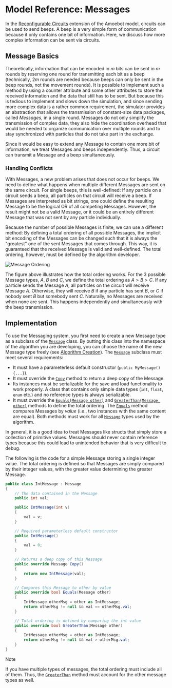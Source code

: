 # Model Reference: Messages

In the [Reconfigurable Circuits](~/amoebot_model/circuits.md) extension of the Amoebot model, circuits can be used to send beeps.
A beep is a very simple form of communication because it only contains one bit of information.
Here, we discuss how more complex information can be sent via circuits.



## Message Basics

Theoretically, information that can be encoded in $m$ bits can be sent in $m$ rounds by reserving one round for transmitting each bit as a beep (technically, $2m$ rounds are needed because beeps can only be sent in the beep rounds, not the movement rounds).
It is possible to implement such a method by using a counter attribute and some other attributes to store the received information and the data that still has to be sent.
But because this is tedious to implement and slows down the simulation, and since sending more complex data is a rather common requirement, the simulator provides an abstraction that allows the transmission of constant-size data packages, called *Messages*, in a single round.
Messages do not only simplify the transmission of complex data, they also hide the coordination overhead that would be needed to organize communication over multiple rounds and to stay synchronized with particles that do not take part in the exchange.

Since it would be easy to extend any Message to contain one more bit of information, we treat Messages and beeps independently.
Thus, a circuit can transmit a Message and a beep simultaneously.

### Handling Conflicts

With Messages, a new problem arises that does not occur for beeps.
We need to define what happens when multiple different Messages are sent on the same circuit.
For single beeps, this is well-defined: If any particle on a circuit sends a beep, all particles on that circuit will receive a beep.
If Messages are interpreted as bit strings, one could define the resulting Message to be the logical OR of all competing Messages.
However, the result might not be a valid Message, or it could be an entirely different Message that was not sent by any particle individually.

Because the number of possible Messages is finite, we can use a different method:
By defining a total ordering of all possible Messages, the implicit bit encoding of the Messages can be changed such that it is always the "greatest" one of the sent Messages that comes through.
This way, it is guaranteed that the received Message is valid and well-defined.
The total ordering, however, must be defined by the algorithm developer.

![Message Ordering](~/images/message_ordering.png "Message Ordering")

The figure above illustrates how the total ordering works.
For the 3 possible Message types, $A$, $B$ and $C$, we define the total ordering as $A > B > C$.
If any particle sends the Message $A$, all particles on the circuit will receive Message $A$.
Otherwise, they will receive $B$ if any particle has sent $B$, or $C$ if nobody sent $B$ but somebody sent $C$.
Naturally, no Messages are received when none are sent.
This happens independently and simultaneously with the beep transmission.



## Implementation

To use the Messaging system, you first need to create a new Message type as a subclass of the [`Message`][1] class.
By putting this class into the namespace of the algorithm you are developing, you can choose the name of the new Message type freely (see [Algorithm Creation](~/user_guide/dev/creation.md)).
The [`Message`][1] subclass must meet several requirements:
- It must have a parameterless default constructor (`public MyMessage() {...}`).
- It must override the [`Copy`][2] method to return a deep copy of the Message.
- Its instances must be serializable for the save and load functionality to work properly.
	A class that contains only simple data types (`int`, `float`, `enum` etc.) and no reference types is always serializable.
- It must override the [`Equals(Message other)`][3] and [`GreaterThan(Message other)`][4] methods to define the total ordering.
	The [`Equals`][3] method compares Messages by *value* (i.e., two instances with the same content are equal).
	Both methods must work for all [`Message`][1] types used by the algorithm.

In general, it is a good idea to treat Messages like structs that simply store a collection of primitive values.
Messages should never contain reference types because this could lead to unintended behavior that is very difficult to debug.

The following is the code for a simple Message storing a single integer value.
The total ordering is defined so that Messages are simply compared by their integer values, with the greater value determining the greater Message.

```csharp
public class IntMessage : Message
{
    // The data contained in the Message
    public int val;

    public IntMessage(int v)
    {
        val = v;
    }

    // Required parameterless default constructor
    public IntMessage()
    {
        val = 0;
    }

    // Returns a deep copy of this Message
    public override Message Copy()
    {
        return new IntMessage(val);
    }

    // Compares this Message to other by value
    public override bool Equals(Message other)
    {
        IntMessage otherMsg = other as IntMessage;
        return otherMsg != null && val == otherMsg.val;
    }

    // Total ordering is defined by comparing the int value
    public override bool GreaterThan(Message other)
    {
        IntMessage otherMsg = other as IntMessage;
        return otherMsg != null && val > otherMsg.val;
    }
}
```

> [!NOTE]
> If you have multiple types of messages, the total ordering must include all of them.
> Thus, the [`GreaterThan`][4] method must account for the other message types as well.


[1]: xref:AS2.Sim.Message
[2]: xref:AS2.Sim.Message.Copy
[3]: xref:AS2.Sim.Message.Equals(AS2.Sim.Message)
[4]: xref:AS2.Sim.Message.GreaterThan(AS2.Sim.Message)
